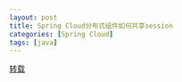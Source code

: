 ```yaml
---
layout: post
title: Spring Cloud分布式组件如何共享session
categories: [Spring Cloud]
tags: [java]
---
```


[转载](https://segmentfault.com/a/1190000014204992)




